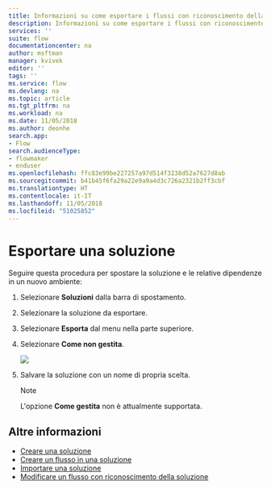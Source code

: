 ```yaml
---
title: Informazioni su come esportare i flussi con riconoscimento della soluzione | Microsoft Docs
description: Informazioni su come esportare i flussi con riconoscimento della soluzione.
services: ''
suite: flow
documentationcenter: na
author: msftman
manager: kvivek
editor: ''
tags: ''
ms.service: flow
ms.devlang: na
ms.topic: article
ms.tgt_pltfrm: na
ms.workload: na
ms.date: 11/05/2018
ms.author: deonhe
search.app:
- Flow
search.audienceType:
- flowmaker
- enduser
ms.openlocfilehash: ffc83e99be227257a97d514f3238d52a7627d8ab
ms.sourcegitcommit: b41b45f6fa29a22e9a9a4d3c726a2321b2ff3cbf
ms.translationtype: HT
ms.contentlocale: it-IT
ms.lasthandoff: 11/05/2018
ms.locfileid: "51025852"
---
```

# <a name="export-a-solution"></a>Esportare una soluzione

Seguire questa procedura per spostare la soluzione e le relative dipendenze in un nuovo ambiente:

1. Selezionare **Soluzioni** dalla barra di spostamento.
1. Selezionare la soluzione da esportare.
1. Selezionare **Esporta** dal menu nella parte superiore.
1. Selezionare **Come non gestita**.

   ![](./media/export-flow-solution/flow-export-options.png)

1. Salvare la soluzione con un nome di propria scelta.

   > [!NOTE]
   > L'opzione **Come gestita** non è attualmente supportata.

## <a name="learn-more"></a>Altre informazioni

<!--from editor: Do you want to add Remove a solution-aware flow to this list?-->

* [Creare una soluzione](./overview-solution-flows.md)
* [Creare un flusso in una soluzione](./create-flow-solution.md)
* [Importare una soluzione](./import-flow-solution.md)
* [Modificare un flusso con riconoscimento della soluzione](./edit-solution-aware-flow.md)
